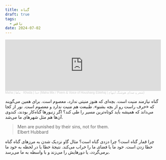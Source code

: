 ```yaml
---
title: گناه
draft: true
tags:
  - ناقص
date: 2024-07-02
---
```


<iframe width="100%" height="166" scrolling="no" frameborder="no" allow="autoplay" src="https://w.soundcloud.com/player/?url=https%3A//api.soundcloud.com/tracks/1124408173&color=%23cb4ee9&auto_play=false&hide_related=false&show_comments=true&show_user=true&show_reposts=false&show_teaser=true"></iframe><div style="font-size: 10px; color: #cccccc;line-break: anywhere;word-break: normal;overflow: hidden;white-space: nowrap;text-overflow: ellipsis; font-family: Interstate,Lucida Grande,Lucida Sans Unicode,Lucida Sans,Garuda,Verdana,Tahoma,sans-serif;font-weight: 100;"><a href="https://soundcloud.com/mysticmaha" title="Maha | ماها" target="_blank" style="color: #cccccc; text-decoration: none;">Maha | ماها</a> · <a href="https://soundcloud.com/mysticmaha/khoda" title="Khoda | خدا (Maha Mix / Poem &amp; Voice of Houshang Ebtehaj | شعر و صدای هوشنگ ابتهاج)" target="_blank" style="color: #cccccc; text-decoration: none;">Khoda | خدا (Maha Mix / Poem &amp; Voice of Houshang Ebtehaj | شعر و صدای هوشنگ ابتهاج)</a></div>

گناه نیازمند منیت است. بچه‌ای که هنوز منیتی ندارد، معصوم است. برای همین می‌گویند که «حرف راست رو از بچه بشنو». طبیعت هم منیت ندارد و معصوم است. نور از کجا می‌داند که همیشه باید کوتاه‌ترین مسیر را طی کند؟ اگر زنبورها گناه‌کار بودند، کندوی آن‌ها هم مثل شهرهای ما می‌شد. 


<blockquote class="english-blockquote">Men are punished by their sins, not for them.<footer class="english-footer">Elbert Hubbard</footer></blockquote>

چرا قمار گناه است؟
چرا دزدی گناه است؟ مثال گاو
نزدیک شدن به مرزهای گناه
گناه خطا زدن است. خود ما یا فضای ما را خراب می‌کند. نتیجهٔ خطا یا در لحظه به خود ما برمی‌گردد، یا دورهایش را می‌زند و با واسطه به ما می‌رسد.